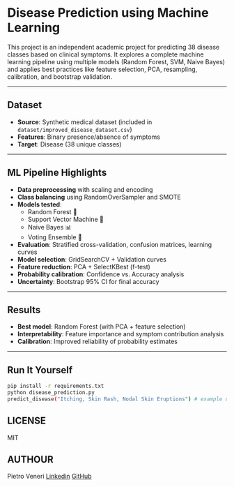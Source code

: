 # Disease Prediction using Machine Learning

This project is an independent academic project for predicting 38 disease classes based on clinical symptoms. It explores a complete machine learning pipeline using multiple models (Random Forest, SVM, Naive Bayes) and applies best practices like feature selection, PCA, resampling, calibration, and bootstrap validation.

---

## Dataset

- **Source**: Synthetic medical dataset (included in `dataset/improved_disease_dataset.csv`)
- **Features**: Binary presence/absence of symptoms
- **Target**: Disease (38 unique classes)

---

## ML Pipeline Highlights

- **Data preprocessing** with scaling and encoding
- **Class balancing** using RandomOverSampler and SMOTE
- **Models tested**:  
  - Random Forest 🌲  
  - Support Vector Machine 📐  
  - Naive Bayes 📊  
  - Voting Ensemble 🔗  
- **Evaluation**: Stratified cross-validation, confusion matrices, learning curves
- **Model selection**: GridSearchCV + Validation curves
- **Feature reduction**: PCA + SelectKBest (f-test)
- **Probability calibration**: Confidence vs. Accuracy analysis
- **Uncertainty**: Bootstrap 95% CI for final accuracy

---

## Results

- **Best model**: Random Forest (with PCA + feature selection)
- **Interpretability**: Feature importance and symptom contribution analysis
- **Calibration**: Improved reliability of probability estimates

---

##  Run It Yourself

  ```bash
  pip install -r requirements.txt
  python disease_prediction.py
  predict_disease("Itching, Skin Rash, Nodal Skin Eruptions") # example use 
  ```

## LICENSE
MIT

## AUTHOUR

Pietro Veneri
[Linkedin](https://www.linkedin.com/in/pietroveneri)
[GitHub](https://github.com/pietroveneri)
